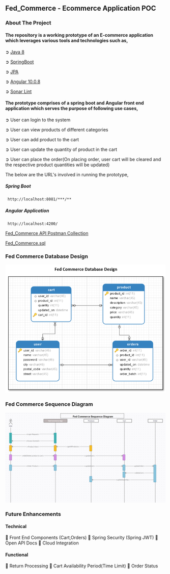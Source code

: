 ## Fed_Commerce -  Ecommerce Application POC
### About The Project

#### The repository is a working prototype of an E-commerce application which leverages various tools and technologies such as, 

➲ [Java 8](https://www.oracle.com/ca-en/java/technologies/javase/javase8-archive-downloads.html)

➲ [SpringBoot](https://spring.io/projects/spring-boot)

➲ [JPA](https://spring.io/projects/spring-data-jpa)

➲ [Angular 10.0.8](https://angular.io/)

➲  [Sonar Lint](https://www.sonarlint.org/)

#### The prototype comprises of a spring boot and Angular front end application which serves the purpose of following use cases,
➲ User can login to the system 

➲ User can view products of different categories

➲ User can add product to the cart

➲ User can update the quantity of product in the cart

➲ User can place the order(On placing order, user cart will be cleared and the respective product quantities will be updated)

The below are the URL's involved in running the prototype,
##### Spring Boot
```sh
 http://localhost:8081/***/**
```
##### Angular Application
```sh
 http://localhost:4200/
```
[Fed_Commerce API Postman Collection](https://github.com/manimayan/fed-commerce/blob/main/Fed_Commerce_Apis.postman_collection.json)

[Fed_Commerce.sql](https://github.com/manimayan/fed-commerce/blob/main/fed_commerce.sql)

### Fed Commerce Database Design
![Fed Commerce Database Design](https://github.com/manimayan/fed-commerce/blob/main/fed-Commerce-Database_Design.png)

### Fed Commerce Sequence Diagram
![Fed Commerce Sequence Diagram](https://github.com/manimayan/fed-commerce/blob/main/fed-Commerce-Sequence-Diagram.png)

### Future Enhancements
#### Technical
🔷 Front End Components (Cart,Orders)
🔷 Spring Security (Spring JWT)
🔷 Open API Docs
🔷 Cloud Integration

#### Functional
🔷 Return Processing
🔷 Cart Availability Period(Time Limit)
🔷 Order Status






